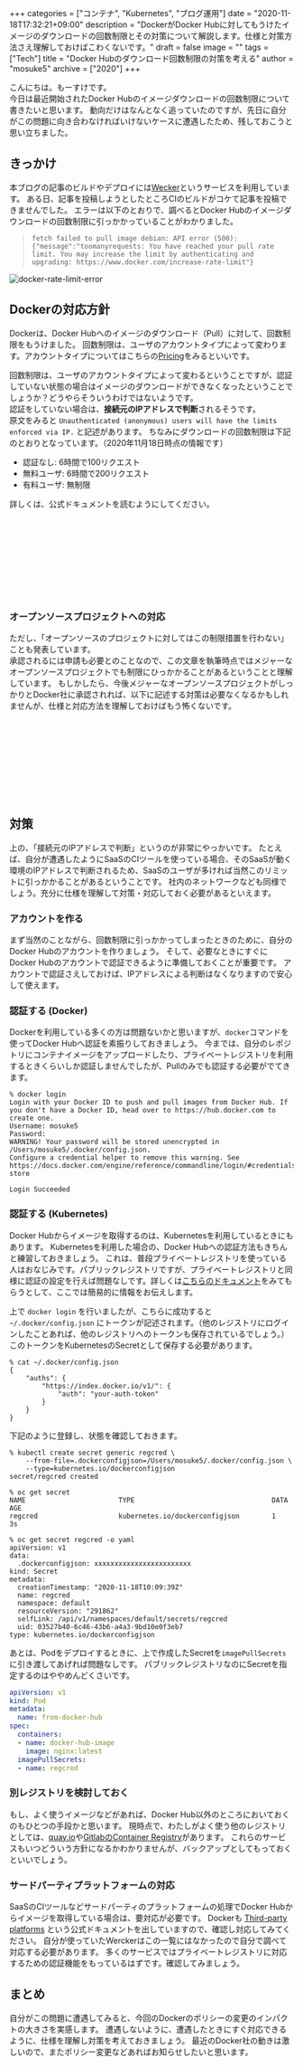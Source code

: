 +++
categories = ["コンテナ", "Kubernetes", "ブログ運用"]
date = "2020-11-18T17:32:21+09:00"
description = "DockerがDocker Hubに対してもうけたイメージのダウンロードの回数制限とその対策について解説します。仕様と対策方法さえ理解しておけばこわくないです。"
draft = false
image = ""
tags = ["Tech"]
title = "Docker Hubのダウンロード回数制限の対策を考える"
author = "mosuke5"
archive = ["2020"]
+++

こんにちは。もーすけです。  
今日は最近開始されたDocker Hubのイメージダウンロードの回数制限について書きたいと思います。
動向だけはなんとなく追っていたのですが、先日に自分がこの問題に向き合わなければいけないケースに遭遇したため、残しておこうと思い立ちました。

## きっかけ
本ブログの記事のビルドやデプロイには[Wecker](https://app.wercker.com/)というサービスを利用しています。
ある日、記事を投稿しようとしたところCIのビルドがコケて記事を投稿できませんでした。
エラーは以下のとおりで、調べるとDocker Hubのイメージダウンロードの回数制限に引っかかっていることがわかりました。

> `fetch failed to pull image debian: API error (500): {"message":"toomanyrequests: You have reached your pull rate limit. You may increase the limit by authenticating and upgrading: https://www.docker.com/increase-rate-limit"}`

![docker-rate-limit-error](/image/wercker-docker-rate-limit-error.png)
<!--more-->

## Dockerの対応方針
Dockerは、Docker Hubへのイメージのダウンロード（Pull）に対して、回数制限をもうけました。
回数制限は、ユーザのアカウントタイプによって変わります。アカウントタイプについてはこちらの[Pricing](https://www.docker.com/pricing)をみるといいです。

回数制限は、ユーザのアカウントタイプによって変わるということですが、認証していない状態の場合はイメージのダウンロードができなくなったということでしょうか？どうやらそういうわけではないようです。  
認証をしていない場合は、**接続元のIPアドレスで判断**されるそうです。  
原文をみると `Unauthenticated (anonymous) users will have the limits enforced via IP.` と記述があります。
ちなみにダウンロードの回数制限は下記のとおりとなっています。（2020年11月18日時点の情報です）

- 認証なし: 6時間で100リクエスト
- 無料ユーザ: 6時間で200リクエスト
- 有料ユーザ: 無制限

詳しくは、公式ドキュメントを読むようにしてください。

<div class="iframely-embed"><div class="iframely-responsive" style="height: 140px; padding-bottom: 0;"><a href="https://docs.docker.com/docker-hub/download-rate-limit/" data-iframely-url="//cdn.iframe.ly/t2IWTFY?iframe=card-small"></a></div></div><script async src="//cdn.iframe.ly/embed.js" charset="utf-8"></script>

### オープンソースプロジェクトへの対応
ただし、「オープンソースのプロジェクトに対してはこの制限措置を行わない」ことも発表しています。  
承認されるには申請も必要とのことなので、この文章を執筆時点ではメジャーなオープンソースプロジェクトでも制限にひっかかることがあるということと理解しています。
もしかしたら、今後メジャーなオープンソースプロジェクトがしっかりとDocker社に承認されれば、以下に記述する対策は必要なくなるかもしれませんが、仕様と対応方法を理解しておけばもう怖くないです。

<div class="iframely-embed"><div class="iframely-responsive" style="height: 140px; padding-bottom: 0;"><a href="https://www.publickey1.jp/blog/20/docker_hubdocker.html" data-iframely-url="//cdn.iframe.ly/G5QNWE4?iframe=card-small"></a></div></div><script async src="//cdn.iframe.ly/embed.js" charset="utf-8"></script>

## 対策
上の、「接続元のIPアドレスで判断」というのが非常にやっかいです。
たとえば、自分が遭遇したようにSaaSのCIツールを使っている場合、そのSaaSが動く環境のIPアドレスで判断されるため、SaaSのユーザが多ければ当然このリミットに引っかかることがあるということです。
社内のネットワークなども同様でしょう。充分に仕様を理解して対策・対応しておく必要があるといえます。

### アカウントを作る
まず当然のことながら、回数制限に引っかかってしまったときのために、自分のDocker Hubのアカウントを作りましょう。
そして、必要なときにすぐにDocker Hubのアカウントで認証できるように準備しておくことが重要です。
アカウントで認証さえしておけば、IPアドレスによる判断はなくなりますので安心して使えます。

### 認証する (Docker)
Dockerを利用している多くの方は問題ないかと思いますが、`docker`コマンドを使ってDocker Hubへ認証を素振りしておきましょう。
今までは、自分のレポジトリにコンテナイメージをアップロードしたり、プライベートレジストリを利用するときくらいしか認証しませんでしたが、Pullのみでも認証する必要がでてきます。

```text
% docker login
Login with your Docker ID to push and pull images from Docker Hub. If you don't have a Docker ID, head over to https://hub.docker.com to create one.
Username: mosuke5
Password:
WARNING! Your password will be stored unencrypted in /Users/mosuke5/.docker/config.json.
Configure a credential helper to remove this warning. See
https://docs.docker.com/engine/reference/commandline/login/#credentials-store

Login Succeeded
```

### 認証する (Kubernetes)
Docker Hubからイメージを取得するのは、Kubernetesを利用しているときにもあります。
Kubernetesを利用した場合の、Docker Hubへの認証方法もきちんと練習しておきましょう。
これは、普段プライベートレジストリを使っている人はおなじみです。パブリックレジストリですが、プライベートレジストリと同様に認証の設定を行えば問題なしです。詳しくは[こちらのドキュメント](https://kubernetes.io/docs/tasks/configure-pod-container/pull-image-private-registry/)をみてもらうとして、ここでは簡易的に情報をお伝えします。

上で `docker login` を行いましたが、こちらに成功すると `~/.docker/config.json` にトークンが記述されます。（他のレジストリにログインしたことあれば、他のレジストリへのトークンも保存されているでしょう。）
このトークンをKubernetesのSecretとして保存する必要があります。

```text
% cat ~/.docker/config.json
{
    "auths": {
        "https://index.docker.io/v1/": {
            "auth": "your-auth-token"
        }
    }
}
```

下記のように登録し、状態を確認しておきます。

```text
% kubectl create secret generic regcred \
    --from-file=.dockerconfigjson=/Users/mosuke5/.docker/config.json \
    --type=kubernetes.io/dockerconfigjson
secret/regcred created

% oc get secret
NAME                       TYPE                                  DATA   AGE
regcred                    kubernetes.io/dockerconfigjson        1      3s

% oc get secret regcred -o yaml
apiVersion: v1
data:
  .dockerconfigjson: xxxxxxxxxxxxxxxxxxxxxxxx
kind: Secret
metadata:
  creationTimestamp: "2020-11-18T10:09:39Z"
  name: regcred
  namespace: default
  resourceVersion: "291862"
  selfLink: /api/v1/namespaces/default/secrets/regcred
  uid: 03527b40-6c46-43b6-a4a3-9bd10e0f3eb7
type: kubernetes.io/dockerconfigjson
```

あとは、Podをデプロイするときに、上で作成したSecretを`imagePullSecrets`に引き渡してあげれば問題なしです。
パブリックレジストリなのにSecretを指定するのはややめんどくさいです。

```yaml
apiVersion: v1
kind: Pod
metadata:
  name: from-docker-hub
spec:
  containers:
  - name: docker-hub-image
    image: nginx:latest
  imagePullSecrets:
  - name: regcred
```

### 別レジストリを検討しておく
もし、よく使うイメージなどがあれば、Docker Hub以外のところにおいておくのもひとつの手段かと思います。
現時点で、わたしがよく使う他のレジストリとしては、[quay.io](https://quay.io/)や[GitlabのContainer Registry](https://docs.gitlab.com/ee/user/packages/container_registry/)があります。
これらのサービスもいつどういう方針になるかわかりませんが、バックアップとしてもっておくといいでしょう。

### サードパーティプラットフォームの対応
SaaSのCIツールなどサードパーティのプラットフォームの処理でDocker Hubからイメージを取得している場合は、要対応が必要です。
Dockerも [Third-party platforms](https://docs.docker.com/docker-hub/download-rate-limit/#third-party-platforms) という公式ドキュメントを出していますので、確認し対応してみてください。
自分が使っていたWerckerはこの一覧にはなかったので自分で調べて対応する必要があります。
多くのサービスではプライベートレジストリに対応するための認証機能をもっているはずです。確認してみましょう。

## まとめ
自分がこの問題に遭遇してみると、今回のDockerのポリシーの変更のインパクトの大きさを実感します。
遭遇しないように、遭遇したときにすぐ対応できるように、仕様を理解し対策を考えておきましょう。
最近のDocker社の動きは激しいので、またポリシー変更などあればお知らせしたいと思います。